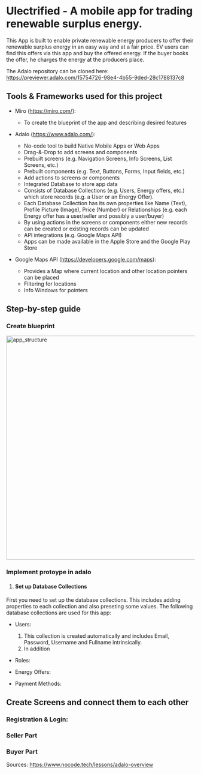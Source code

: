 # Ulectrified - A mobile app for trading renewable surplus energy.
This App is built to enable private renewable energy producers to offer their renewable surplus energy in an easy way and at a fair price. EV users can find this offers via this app and buy the offered energy. If the buyer books the offer, he charges the energy at the producers place.


The Adalo repository can be cloned here: https://previewer.adalo.com/15754726-98e4-4b55-9ded-28c1788137c8 


## Tools & Frameworks used for this project
- Miro (https://miro.com/):
    - To create the blueprint of the app and describing desired features 
- Adalo (https://www.adalo.com/): 
    - No-code tool to build Native Mobile Apps or Web Apps
    - Drag-&-Drop to add screens and components
    - Prebuilt screens (e.g. Navigation Screens, Info Screens, List Screens, etc.)
    - Prebuilt components (e.g. Text, Buttons, Forms, Input fields, etc.)
    - Add actions to screens or components
    - Integrated Database to store app data
    - Consists of Database Collections (e.g. Users, Energy offers, etc.) which store records (e.g. a User or an Energy Offer). 
    - Each Database Collection has its own properties like Name (Text), Profile Picture (Image), Price (Number) or Relationships (e.g. each Energy offer has a user/seller and possibly a user/buyer)
    - By using actions in the screens or components either new records can be created or existing records can be updated
    - API integrations (e.g. Google Maps API)
    - Apps can be made available in the Apple Store and the Google Play Store

- Google Maps API (https://developers.google.com/maps):
    - Provides a Map where current location and other location pointers can be placed
    - Filtering for locations
    - Info Windows for pointers

## Step-by-step guide
### Create blueprint
<img width="597" alt="app_structure" src="https://user-images.githubusercontent.com/53949039/177563295-df998f85-fe06-445d-9ccc-9057e1b7ce57.png">

### Implement protoype in adalo
1. #### Set up Database Collections
  First you need to set up the database collections. This includes adding properties to each collection and also preseting some values. The following database collections are used for this app:
  - Users: 
    1. This collection is created automatically and includes Email, Password, Username and Fullname intrinsically.
    2. In addition
  - Roles:

  - Energy Offers:
 
  - Payment Methods:

## Create Screens and connect them to each other
### Registration & Login:
### Seller Part
### Buyer Part








Sources:
https://www.nocode.tech/lessons/adalo-overview
